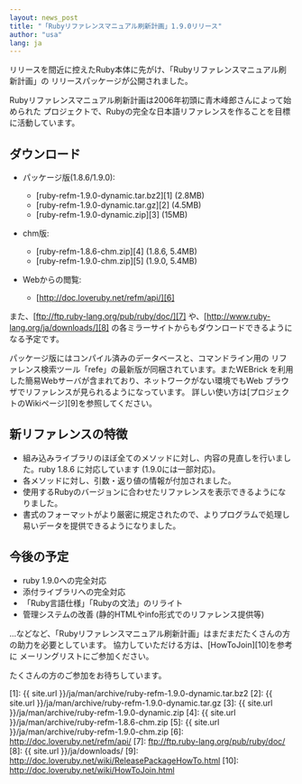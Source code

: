 ```yaml
---
layout: news_post
title: "「Rubyリファレンスマニュアル刷新計画」1.9.0リリース"
author: "usa"
lang: ja
---
```


リリースを間近に控えたRuby本体に先がけ、「Rubyリファレンスマニュアル刷新計画」の リリースパッケージが公開されました。

Rubyリファレンスマニュアル刷新計画は2006年初頭に青木峰郎さんによって始められた
プロジェクトで、Rubyの完全な日本語リファレンスを作ることを目標に活動しています。

## ダウンロード

* パッケージ版(1.8.6/1.9.0):
  * [ruby-refm-1.9.0-dynamic.tar.bz2][1] (2.8MB)
  * [ruby-refm-1.9.0-dynamic.tar.gz][2] (4.5MB)
  * [ruby-refm-1.9.0-dynamic.zip][3] (15MB)

* chm版:
  * [ruby-refm-1.8.6-chm.zip][4] (1.8.6, 5.4MB)
  * [ruby-refm-1.9.0-chm.zip][5] (1.9.0, 5.4MB)

* Webからの閲覧:
  * [http://doc.loveruby.net/refm/api/][6]

また、[ftp://ftp.ruby-lang.org/pub/ruby/doc/][7]
や、[http://www.ruby-lang.org/ja/downloads/][8]
の各ミラーサイトからもダウンロードできるようになる予定です。

パッケージ版にはコンパイル済みのデータベースと、コマンドライン用の
リファレンス検索ツール「refe」の最新版が同梱されています。またWEBrick
を利用した簡易Webサーバが含まれており、ネットワークがない環境でもWeb ブラウザでリファレンスが見られるようになっています。
詳しい使い方は[プロジェクトのWikiページ][9]を参照してください。

## 新リファレンスの特徴

* 組み込みライブラリのほぼ全てのメソッドに対し、内容の見直しを行いました。ruby 1.8.6 に対応しています (1.9.0には一部対応)。
* 各メソッドに対し、引数・返り値の情報が付加されました。
* 使用するRubyのバージョンに合わせたリファレンスを表示できるようになりました。
* 書式のフォーマットがより厳密に規定されたので、よりプログラムで処理し易いデータを提供できるようになりました。

## 今後の予定

* ruby 1.9.0への完全対応
* 添付ライブラリへの完全対応
* 「Ruby言語仕様」「Rubyの文法」のリライト
* 管理システムの改善 (静的HTMLやinfo形式でのリファレンス提供等)

…などなど、「Rubyリファレンスマニュアル刷新計画」はまだまだたくさんの方の助力を必要としています。
協力していただける方は、[HowToJoin][10]を参考に メーリングリストにご参加ください。

たくさんの方のご参加をお待ちしています。



[1]: {{ site.url }}/ja/man/archive/ruby-refm-1.9.0-dynamic.tar.bz2 
[2]: {{ site.url }}/ja/man/archive/ruby-refm-1.9.0-dynamic.tar.gz 
[3]: {{ site.url }}/ja/man/archive/ruby-refm-1.9.0-dynamic.zip 
[4]: {{ site.url }}/ja/man/archive/ruby-refm-1.8.6-chm.zip 
[5]: {{ site.url }}/ja/man/archive/ruby-refm-1.9.0-chm.zip 
[6]: http://doc.loveruby.net/refm/api/ 
[7]: ftp://ftp.ruby-lang.org/pub/ruby/doc/ 
[8]: {{ site.url }}/ja/downloads/ 
[9]: http://doc.loveruby.net/wiki/ReleasePackageHowTo.html 
[10]: http://doc.loveruby.net/wiki/HowToJoin.html 
